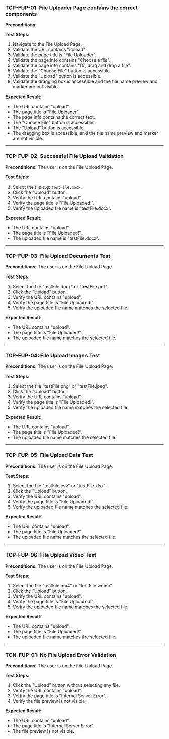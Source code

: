### **TCP-FUP-01: File Uploader Page contains the correct components**

**Preconditions:** 

**Test Steps:**
1. Navigate to the File Upload Page.
2. Validate the URL contains "upload".
3. Validate the page title is "File Uploader".
4. Validate the page info contains "Choose a file".
5. Validate the page info contains "Or, drag and drop a file".
6. Validate the "Choose File" button is accessible.
7. Validate the "Upload" button is accessible.
8. Validate the dragging box is accessible and the file name preview and marker are not visible.

**Expected Result:**
- The URL contains "upload".
- The page title is "File Uploader".
- The page info contains the correct text.
- The "Choose File" button is accessible.
- The "Upload" button is accessible.
- The dragging box is accessible, and the file name preview and marker are not visible.

---

### **TCP-FUP-02: Successful File Upload Validation**

**Preconditions:** The user is on the File Upload Page.

**Test Steps:**
1. Select the file e.g: `testFile.docx`.
2. Click the "Upload" button.
3. Verify the URL contains "upload".
4. Verify the page title is "File Uploaded!".
5. Verify the uploaded file name is "testFile.docx".

**Expected Result:**
- The URL contains "upload".
- The page title is "File Uploaded!".
- The uploaded file name is "testFile.docx".

---

### **TCP-FUP-03: File Upload Documents Test**

**Preconditions:** The user is on the File Upload Page.

**Test Steps:**
1. Select the file "testFile.docx" or "testFile.pdf".
2. Click the "Upload" button.
3. Verify the URL contains "upload".
4. Verify the page title is "File Uploaded!".
5. Verify the uploaded file name matches the selected file.

**Expected Result:**
- The URL contains "upload".
- The page title is "File Uploaded!".
- The uploaded file name matches the selected file.

---

### **TCP-FUP-04: File Upload Images Test**

**Preconditions:** The user is on the File Upload Page.

**Test Steps:**
1. Select the file "testFile.png" or "testFile.jpeg".
2. Click the "Upload" button.
3. Verify the URL contains "upload".
4. Verify the page title is "File Uploaded!".
5. Verify the uploaded file name matches the selected file.

**Expected Result:**
- The URL contains "upload".
- The page title is "File Uploaded!".
- The uploaded file name matches the selected file.

---

### **TCP-FUP-05: File Upload Data Test**

**Preconditions:** The user is on the File Upload Page.

**Test Steps:**
1. Select the file "testFile.csv" or "testFile.xlsx".
2. Click the "Upload" button.
3. Verify the URL contains "upload".
4. Verify the page title is "File Uploaded!".
5. Verify the uploaded file name matches the selected file.

**Expected Result:**
- The URL contains "upload".
- The page title is "File Uploaded!".
- The uploaded file name matches the selected file.

---

### **TCP-FUP-06: File Upload Video Test**

**Preconditions:** The user is on the File Upload Page.

**Test Steps:**
1. Select the file "testFile.mp4" or "testFile.webm".
2. Click the "Upload" button.
3. Verify the URL contains "upload".
4. Verify the page title is "File Uploaded!".
5. Verify the uploaded file name matches the selected file.

**Expected Result:**
- The URL contains "upload".
- The page title is "File Uploaded!".
- The uploaded file name matches the selected file.

---

### **TCN-FUP-01: No File Upload Error Validation**

**Preconditions:** The user is on the File Upload Page.

**Test Steps:**
1. Click the "Upload" button without selecting any file.
2. Verify the URL contains "upload".
3. Verify the page title is "Internal Server Error".
4. Verify the file preview is not visible.

**Expected Result:**
- The URL contains "upload".
- The page title is "Internal Server Error".
- The file preview is not visible.
